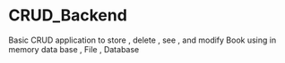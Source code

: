 # CRUD_Backend
Basic CRUD application to store , delete , see , and modify Book using in memory data base , File , Database
